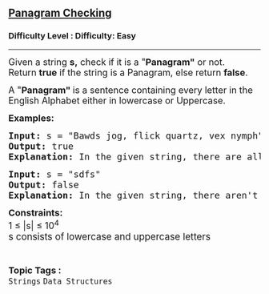 <h2><a href="https://www.geeksforgeeks.org/problems/pangram-checking-1587115620/1?page=1&category=Strings,python&difficulty=Easy&sortBy=accuracy">Panagram Checking</a></h2><h3>Difficulty Level : Difficulty: Easy</h3><hr><div class="problems_problem_content__Xm_eO"><p><span style="font-size: 18px;">Given a string&nbsp;<strong>s,</strong>&nbsp;check if it is a "<strong>Panagram"</strong>&nbsp;or not. R</span><span style="font-size: 18px;">eturn&nbsp;</span><strong style="font-size: 18px;">true</strong><span style="font-size: 18px;">&nbsp;if the string is a&nbsp;</span><span style="font-size: 18px;">Panagram</span><span style="font-size: 18px;">, else return&nbsp;</span><strong style="font-size: 18px;">false</strong><span style="font-size: 18px;">.</span></p>
<p><span style="font-size: 18px;">A "<strong>Panagram"&nbsp;</strong>is a sentence containing every letter in the English Alphabet either in lowercase or Uppercase.</span></p>
<p><strong><span style="font-size: 18px;">Examples:</span></strong></p>
<pre><strong><span style="font-size: 18px;">Input: </span></strong><span style="font-size: 18px;">s = "Bawds jog, flick quartz, vex nymph"
<strong>Output: </strong>true<strong>
Explanation: </strong>In the given string, there are all the letters of the English alphabet. Hence, the output is true.</span>
</pre>
<pre><strong><span style="font-size: 18px;">Input: </span></strong><span style="font-size: 18px;">s = "sdfs"
<strong>Output: </strong>false<strong>
Explanation: </strong>In the given string, there aren't all the letters present in the English alphabet. Hence, the output is false.</span></pre>
<p><span style="font-size: 18px;"><strong>Constraints:</strong><br>1 ≤ |s| ≤ 10<sup>4<br><span style="font-size: 14pt;">s consists of lowercase and uppercase letters</span></sup></span></p></div><br><p><span style=font-size:18px><strong>Topic Tags : </strong><br><code>Strings</code>&nbsp;<code>Data Structures</code>&nbsp;